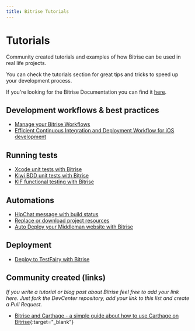 ```yaml
---
title: Bitrise Tutorials
---
```


# Tutorials

Community created tutorials and examples of how Bitrise can be
used in real life projects.

You can check the tutorials section for great tips and tricks
to speed up your development process.

If you're looking for the Bitrise Documentation you can find
it [here](/docs/index.html).


## Development workflows & best practices

* [Manage your Bitrise Workflows](/tutorials/manage-your-bitrise-workflow.html)
* [Efficient Continuous Integration and Deployment Workflow for iOS development](/tutorials/efficient-continuous-integration-and-deployment-workflow-for-ios.html)

## Running tests

* [Xcode unit tests with Bitrise](/tutorials/xcode-unit-test.html)
* [Kiwi BDD unit tests with Bitrise](/tutorials/xcode-unit-test-kiwi.html)
* [KIF functional testing with Bitrise](/tutorials/xcode-unit-test-kif.html)

## Automations

* [HipChat message with build status](/tutorials/hipchat-message.html)
* [Replace or download project resources](/tutorials/replace-project-resources.html)
* [Auto Deploy your Middleman website with Bitrise](/tutorials/middleman-project.html)


## Deployment

* [Deploy to TestFairy with Bitrise](/tutorials/deploy-to-testfairy-with-bitrise.html)


## Community created (links)

*If you write a tutorial or blog post about Bitrise feel free to add your link here.
Just fork the DevCenter repository, add your link to this list and create a Pull Request.*

* [Bitrise and Carthage - a simple guide about how to use Carthage on Bitrise](http://blog.ricardopereira.eu/2015/07/10/EN-bitrise-and-carthage/){:target="_blank"}
